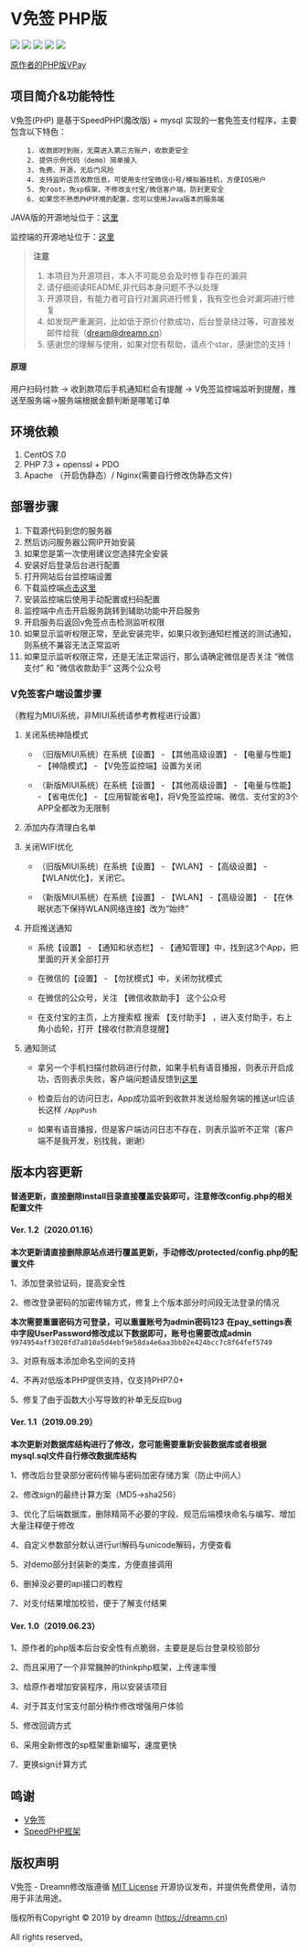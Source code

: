 # V免签 PHP版

![](https://img.shields.io/github/v/release/dreamncn/VPay.svg)
![](https://img.shields.io/github/issues/dreamncn/VPay)
![](https://img.shields.io/badge/PoweredBy-Dreamn-f39f37)
![](https://img.shields.io/github/license/dreamncn/VPay)
![](https://img.shields.io/github/stars/dreamncn/VPay.svg?label=Stars&style=social)

[原作者的PHP版VPay](https://github.com/szvone/vmqphp)

## 项目简介&功能特性

V免签(PHP) 是基于SpeedPHP(魔改版) + mysql 实现的一套免签支付程序，主要包含以下特色：

```
    1. 收款即时到账，无需进入第三方账户，收款更安全
    2. 提供示例代码（demo）简单接入
    3. 免费、开源，无后门风险
    4. 支持监听店员收款信息，可使用支付宝微信小号/模拟器挂机，方便IOS用户
    5. 免root，免xp框架，不修改支付宝/微信客户端，防封更安全
    6. 如果您不熟悉PHP环境的配置，您可以使用Java版本的服务端
```

JAVA版的开源地址位于：[这里](https://github.com/szvone/Vmq)

监控端的开源地址位于：[这里](https://github.com/szvone/VmqApk)

> **注意**
> 1. 本项目为开源项目，本人不可能总会及时修复存在的漏洞
> 2. 请仔细阅读README,非代码本身问题不予以处理
> 3. 开源项目，有能力者可自行对漏洞进行修复，我有空也会对漏洞进行修复
> 4. 如发现严重漏洞，比如低于原价付款成功，后台登录绕过等，可直接发邮件给我（dream@dreamn.cn）
> 5. 感谢您的理解与使用，如果对您有帮助，请点个star，感谢您的支持！

#### 原理

用户扫码付款 -> 收到款项后手机通知栏会有提醒 -> V免签监控端监听到提醒，推送至服务端->服务端根据金额判断是哪笔订单

## 环境依赖

1. CentOS 7.0
2. PHP 7.3 + openssl + PDO
3. Apache （开启伪静态）/ Nginx(需要自行修改伪静态文件)

## 部署步骤

1. 下载源代码到您的服务器
2. 然后访问服务器公网IP开始安装
3. 如果您是第一次使用建议您选择完全安装
4. 安装好后登录后台进行配置
5. 打开网站后台监控端设置
6. 下载监控端[点击这里](https://github.com/szvone/vmqApk/releases)
7. 安装监控端后使用手动配置或扫码配置
8. 监控端中点击开启服务跳转到辅助功能中开启服务
9. 开启服务后返回v免签点击检测监听权限
10. 如果显示监听权限正常，至此安装完毕，如果只收到通知栏推送的测试通知，则系统不兼容无法正常监听
11. 如果显示监听权限正常，还是无法正常运行，那么请确定微信是否关注 “微信支付” 和 “微信收款助手” 这两个公众号

### V免签客户端设置步骤

（教程为MIUI系统，非MIUI系统请参考教程进行设置）

1. 关闭系统神隐模式

   - （旧版MIUI系统）在系统【设置】 - 【其他高级设置】 - 【电量与性能】 - 【神隐模式】 - 【V免签监控端】设置为关闭

   - （新版MIUI系统）在系统【设置】 - 【其他高级设置】 - 【电量与性能】 - 【省电优化】 - 【应用智能省电】，将V免签监控端、微信、支付宝的3个APP全都改为无限制

2. 添加内存清理白名单

3. 关闭WIFI优化

    - （旧版MIUI系统）在系统【设置】 - 【WLAN】 -【高级设置】 -【WLAN优化】，关闭它。

    - （新版MIUI系统）在系统【设置】 - 【WLAN】 -【高级设置】 - 【在休眠状态下保持WLAN网络连接】改为“始终”

4. 开启推送通知

    - 系统【设置】 - 【通知和状态栏】 - 【通知管理】中，找到这3个App，把里面的开关全部打开

    - 在微信的【设置】 - 【勿扰模式】中，关闭勿扰模式

    - 在微信的公众号，关注 【微信收款助手】 这个公众号

    - 在支付宝的主页，上方搜索框 搜索 【支付助手】 ，进入支付助手，右上角小齿轮，打开【接收付款消息提醒】

5. 通知测试
    
    - 拿另一个手机扫描付款码进行付款，如果手机有语音播报，则表示开启成功，否则表示失败，客户端问题请反馈到[这里](https://github.com/szvone/vmqApk/)

    - 检查后台的访问日志，App成功监听到收款并发送给服务端的推送url应该长这样
        `/AppPush`
    - 如果有语音播报，但是客户端访问日志不存在，则表示监听不正常（客户端不是我开发，别找我，谢谢）

## 版本内容更新

**普通更新，直接删除install目录直接覆盖安装即可，注意修改config.php的相关配置文件**
####  Ver. 1.2（2020.01.16）
**本次更新请直接删除原站点进行覆盖更新，手动修改/protected/config.php的配置文件**

1、添加登录验证码，提高安全性

2、修改登录密码的加密传输方式，修复上个版本部分时间段无法登录的情况

**本次需要重置密码方可登录，可以重置账号为admin密码123**
**在pay_settings表中字段UserPassword修改成以下数据即可，账号也需要改成admin**
`9974954aff3028fd7a810a5d4ebf9e58da4e6aa3bb02e424bcc7c8f64fef5749`

3、对原有版本添加命名空间的支持

4、不再对低版本PHP提供支持，仅支持PHP7.0+

5、修复了由于函数大小写导致的补单无反应bug


####  Ver. 1.1（2019.09.29）

**本次更新对数据库结构进行了修改，您可能需要重新安装数据库或者根据mysql.sql文件自行修改数据库结构**

1、修改后台登录部分密码传输与密码加密存储方案（防止中间人）

2、修改sign的最终计算方案（MD5->sha256）

3、优化了后端数据库，删除精简不必要的字段、规范后端模块命名与编写、增加大量注释便于修改

4、自定义参数部分默认进行url解码与unicode解码，方便查看

5、对demo部分封装新的类库，方便直接调用

6、删掉没必要的api接口的教程

7、对支付结果增加校验，便于了解支付结果

####  Ver. 1.0（2019.06.23）

1、原作者的php版本后台安全性有点脆弱，主要是是后台登录校验部分

2、而且采用了一个非常臃肿的thinkphp框架，上传速率慢

3、给原作者增加安装程序，用以安装该项目

4、对于其支付宝支付部分稍作修改增强用户体验

5、修改回调方式

6、采用全新修改的sp框架重新编写，速度更快

7、更换sign计算方式

## 鸣谢

- [V免签](https://github.com/szvone/Vmq)
- [SpeedPHP框架](https://github.com/SpeedPHP/manual)


## 版权声明

V免签 - Dreamn修改版遵循 [MIT License](/LICENSE) 开源协议发布，并提供免费使用，请勿用于非法用途。

版权所有Copyright © 2019 by dreamn (https://dreamn.cn)

All rights reserved。

